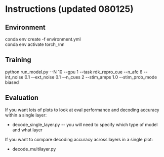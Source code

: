 # Instructions (updated 080125)

## Environment

conda env create -f environment.yml <br />
conda env activate torch_rnn


## Training

python run_model.py --N 10 --gpu 1 --task rdk_repro_cue --n_afc 6 --int_noise 0.1 --ext_noise 0.1  --n_cues 2 --stim_amps 1.0 --stim_prob_mode biased



## Evaluation

If you want lots of plots to look at eval performance and decoding accuracy within a single layer:

* decode_single_layer.py -- you will need to specify which type of model and what layer


If you want to compare decoding accuracy across layers in a single plot:

* decode_multilayer.py

